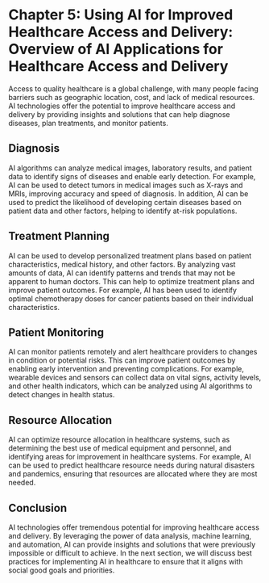 Chapter 5: Using AI for Improved Healthcare Access and Delivery: Overview of AI Applications for Healthcare Access and Delivery
===============================================================================================================================

Access to quality healthcare is a global challenge, with many people facing barriers such as geographic location, cost, and lack of medical resources. AI technologies offer the potential to improve healthcare access and delivery by providing insights and solutions that can help diagnose diseases, plan treatments, and monitor patients.

Diagnosis
---------

AI algorithms can analyze medical images, laboratory results, and patient data to identify signs of diseases and enable early detection. For example, AI can be used to detect tumors in medical images such as X-rays and MRIs, improving accuracy and speed of diagnosis. In addition, AI can be used to predict the likelihood of developing certain diseases based on patient data and other factors, helping to identify at-risk populations.

Treatment Planning
------------------

AI can be used to develop personalized treatment plans based on patient characteristics, medical history, and other factors. By analyzing vast amounts of data, AI can identify patterns and trends that may not be apparent to human doctors. This can help to optimize treatment plans and improve patient outcomes. For example, AI has been used to identify optimal chemotherapy doses for cancer patients based on their individual characteristics.

Patient Monitoring
------------------

AI can monitor patients remotely and alert healthcare providers to changes in condition or potential risks. This can improve patient outcomes by enabling early intervention and preventing complications. For example, wearable devices and sensors can collect data on vital signs, activity levels, and other health indicators, which can be analyzed using AI algorithms to detect changes in health status.

Resource Allocation
-------------------

AI can optimize resource allocation in healthcare systems, such as determining the best use of medical equipment and personnel, and identifying areas for improvement in healthcare systems. For example, AI can be used to predict healthcare resource needs during natural disasters and pandemics, ensuring that resources are allocated where they are most needed.

Conclusion
----------

AI technologies offer tremendous potential for improving healthcare access and delivery. By leveraging the power of data analysis, machine learning, and automation, AI can provide insights and solutions that were previously impossible or difficult to achieve. In the next section, we will discuss best practices for implementing AI in healthcare to ensure that it aligns with social good goals and priorities.
